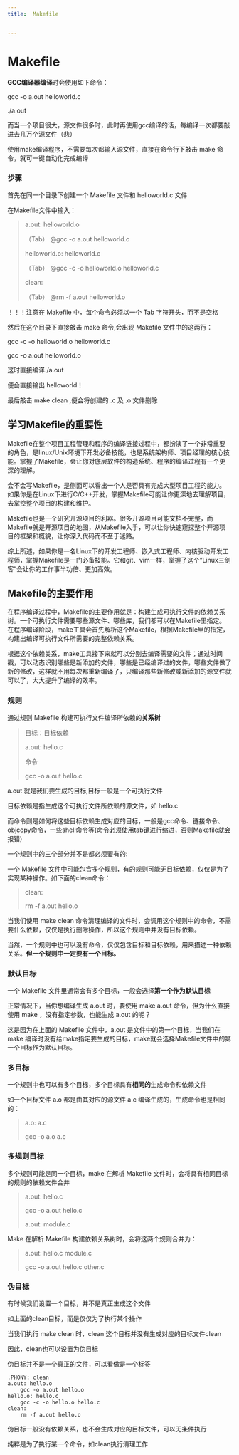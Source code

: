 ```yaml
---
title:  Makefile


---
```

# Makefile
**GCC编译器编译**时会使用如下命令：

gcc -o a.out helloworld.c

./a.out

而当一个项目很大，源文件很多时，此时再使用gcc编译的话，每编译一次都要敲进去几万个源文件（悲）

使用make编译程序，不需要每次都输入源文件，直接在命令行下敲击 make 命令，就可一键自动化完成编译
### 步骤
首先在同一个目录下创建一个 Makefile 文件和 helloworld.c 文件

在Makefile文件中输入：

>a.out: helloworld.o
>
>（Tab） @gcc -o a.out helloworld.o
>
>helloworld.o: helloworld.c
>
>（Tab） @gcc -c -o helloworld.o helloworld.c
>
>clean:
>
>（Tab） @rm -f a.out helloworld.o

！！！注意在 Makefile 中，每个命令必须以一个 Tab 字符开头，而不是空格

然后在这个目录下直接敲击 make 命令,会出现 Makefile 文件中的这两行：

gcc -c -o helloworld.o helloworld.c

gcc -o a.out helloworld.o

这时直接编译./a.out

便会直接输出 helloworld！

最后敲击 make clean ,便会将创建的 .c 及 .o 文件删除
## 学习Makefile的重要性
Makefile在整个项目工程管理和程序的编译链接过程中，都扮演了一个非常重要的角色，是linux/Unix环境下开发必备技能，也是系统架构师、项目经理的核心技能。掌握了Makefile，会让你对底层软件的构造系统、程序的编译过程有一个更深的理解。

会不会写Makefile，是侧面可以看出一个人是否具有完成大型项目工程的能力。如果你是在Linux下进行C/C++开发，掌握Makefile可能让你更深地去理解项目，去掌控整个项目的构建和维护。

Makefile也是一个研究开源项目的利器。很多开源项目可能文档不完整，而Makefile就是开源项目的地图，从Makefile入手，可以让你快速窥探整个开源项目的框架和概貌，让你深入代码而不至于迷路。

综上所述，如果你是一名Linux下的开发工程师、嵌入式工程师、内核驱动开发工程师，掌握Makefile是一门必备技能。它和git、vim一样，掌握了这个“Linux三剑客”会让你的工作事半功倍、更加高效。

## Makefile的主要作用

在程序编译过程中，Makefile的主要作用就是：构建生成可执行文件的依赖关系树。一个可执行文件需要哪些源文件、哪些库，我们都可以在Makefile里指定。在程序编译阶段，make工具会首先解析这个Makefile，根据Makefile里的指定，构建出编译可执行文件所需要的完整依赖关系。

根据这个依赖关系，make工具接下来就可以分别去编译需要的文件；通过时间戳，可以动态识别哪些是新添加的文件，哪些是已经编译过的文件，哪些文件做了新的修改，这样就不用每次都重新编译了，只编译那些新修改或新添加的源文件就可以了，大大提升了编译的效率。

### 规则
通过规则 Makefile 构建可执行文件编译所依赖的**关系树**

>目标：目标依赖
>
>a.out: hello.c
>
>命令
>
>gcc -o a.out hello.c

a.out 就是我们要生成的目标,目标一般是一个可执行文件

目标依赖是指生成这个可执行文件所依赖的源文件，如 hello.c

而命令则是如何将这些目标依赖生成对应的目标，一般是gcc命令、链接命令、objcopy命令，一些shell命令等(命令必须使用tab键进行缩进，否则Makefile就会报错)

一个规则中的三个部分并不是都必须要有的:

一个 Makefile 文件中可能包含多个规则，有的规则可能无目标依赖，仅仅是为了实现某种操作。如下面的clean命令：
>clean:
>
>rm -f a.out hello.o

当我们使用 make clean 命令清理编译的文件时，会调用这个规则中的命令，不需要什么依赖，仅仅是执行删除操作，所以这个规则中并没有目标依赖。

当然，一个规则中也可以没有命令，仅仅包含目标和目标依赖，用来描述一种依赖关系。**但一个规则中一定要有一个目标。**

### 默认目标

一个 Makefile 文件里通常会有多个目标，一般会选择**第一个作为默认目标**

正常情况下，当你想编译生成 a.out 时，要使用 make a.out 命令，但为什么直接使用 make ，没有指定参数，也能生成 a.out 的呢？

这是因为在上面的 Makefile 文件中，a.out 是文件中的第一个目标，当我们在 make 编译时没有给make指定要生成的目标，make就会选择Makefile文件中的第一个目标作为默认目标。
### 多目标

一个规则中也可以有多个目标，多个目标具有**相同的**生成命令和依赖文件

如一个目标文件 a.o 都是由其对应的源文件 a.c 编译生成的，生成命令也是相同的：
>a.o: a.c
>
>gcc -o a.o a.c

### 多规则目标

多个规则可能是同一个目标，make 在解析 Makefile 文件时，会将具有相同目标的规则的依赖文件合并
>a.out: hello.c
>
>gcc -o a.out hello.c
>
>a.out: module.c

Make 在解析 Makefile 构建依赖关系树时，会将这两个规则合并为：
>a.out: hello.c module.c
>
>gcc -o a.out hello.c other.c

### 伪目标

有时候我们设置一个目标，并不是真正生成这个文件

如上面的clean目标，而是仅仅为了执行某个操作

当我们执行 make clean 时，clean 这个目标并没有生成对应的目标文件clean

因此，clean也可以设置为伪目标

伪目标并不是一个真正的文件，可以看做是一个标签

    .PHONY: clean
    a.out: hello.o
        gcc -o a.out hello.o
    hello.o: hello.c
        gcc -c -o hello.o hello.c
    clean:
        rm -f a.out hello.o

伪目标一般没有依赖关系，也不会生成对应的目标文件，可以无条件执行

纯粹是为了执行某一个命令，如clean执行清理工作